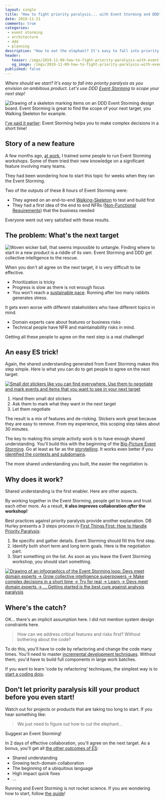 ```yaml
---
layout: single
title: "How to fight priority paralysis... with Event Storming and DDD"
date: 2019-11-21
comments: true
categories:
 - event storming
 - architecture
 - ddd
 - planning
description: "How to eat the elephant? It's easy to fall into priority paralysis as you envision an ambitious product. Let's use Event Storming and DDD to scope your next step! Equipped with post-its and stickers, Event Storming creates the perfect conditions for an effective negotiation between all stakeholders."
header:
   teaser: /imgs/2019-11-09-how-to-fight-priority-paralysis-with-event-storming-and-ddd/event-storming-walking-skeleton-teaser.jpeg
   og_image: /imgs/2019-11-09-how-to-fight-priority-paralysis-with-event-storming-and-ddd/event-storming-walking-skeleton-og.jpeg
published: false
---
```

_Where should we start? It's easy to fall into priority paralysis as you envision an ambitious product. Let's use DDD [Event Storming](https://www.eventstorming.com/) to scope your next step!_

![Drawing of a skeleton marking items on an DDD Event Storming design board. Event Storming is great to find the scope of your next target, you Walking Skeleton for example.]({{site.url}}/imgs/2019-11-09-how-to-fight-priority-paralysis-with-event-storming-and-ddd/event-storming-walking-skeleton.jpeg)

[I've said it earlier]({{site.url}}/categories/#event-storming): Event Storming helps you to make complex decisions in a short time!

## Story of a new feature

A few months ago, [at work](https://www.murex.com), I trained some people to run Event Storming workshops. Some of them tried their new knowledge on a significant feature involving many teams.

They had been wondering how to start this topic for weeks when they ran the Event Storming.

Two of the outputs of these 8 hours of Event Storming were:

*   They agreed on an end-to-end [Walking-Skeleton](https://codeclimate.com/blog/kickstart-your-next-project-with-a-walking-skeleton/) to test and build first
*   They had a first idea of the end to end NFRs ([Non-Functional Requirements](https://en.wikipedia.org/wiki/Non-functional_requirement#:~:targetText=In%20systems%20engineering%20and%20requirements,define%20specific%20behavior%20or%20functions.)) that the business needed

Everyone went out very satisfied with these results.

## The problem: What's the next target

![Woven wicker ball, that seems impossible to untangle. Finding where to start in a new product is a riddle of its own. Event Storming and DDD get collective intelligence to the rescue.]({{site.url}}/imgs/2019-11-09-how-to-fight-priority-paralysis-with-event-storming-and-ddd/riddle.jpg)

When you don't all agree on the next target, it is very difficult to be effective.

*   Prioritization is tricky
*   Progress is slow as there is not enough focus
*   You won't reach a [sustainable pace](https://www.agilealliance.org/glossary/sustainable/). Running after too many rabbits generates stress.

It gets even worse with different stakeholders who have different topics in mind.

*   Domain experts care about features or business risks
*   Technical people have NFR and maintainability risks in mind.

Getting all these people to agree on the next step is a real challenge!

## An easy ES trick!

Again, the shared understanding generated from Event Storming makes this step simple. Here is what you can do to get people to agree on the next target:

[![Small dot stickers like you can find everywhere. Use them to negotiate and mark events and items that you want to see in your next target]({{site.url}}/imgs/2019-11-09-how-to-fight-priority-paralysis-with-event-storming-and-ddd/stickers.jpg)](https://www.amazon.com/Round-Coding-Circle-Labels-Colors/dp/B07GZDJG6Z/ref=sr_1_9)

1.  Hand them small dot stickers
2.  Ask them to mark what they want in the next target
3.  Let them negotiate

The result is a mix of features and de-risking. Stickers work great because they are easy to remove. From my experience, this scoping step takes about 30 minutes.

The key to making this simple activity work is to have enough shared understanding. You'll build this with the beginning of the [Big-Picture Event Storming]({{site.url}}/detailed-agenda-of-a-ddd-big-picture-event-storming-part-1/). Go at least as far as the [storytelling]({{site.url}}/detailed-agenda-of-a-ddd-big-picture-event-storming-part-3/). It works even better if you [identified the contexts and subdomains]({{site.url}}/build-or-buy-software-identify-your-core-functional-areas-with-event-storming-and-ddd/).

The more shared understanding you built, the easier the negotiation is.

## Why does it work?

Shared understanding is the first enabler. Here are other aspects.

By working together in the Event Storming, people get to know and trust each other more. As a result, **it also improves collaboration _after_ the workshop!**

Best practices against priority paralysis provide another explanation. DB Hurley presents a 3 steps process in [First Things First: How to Handle Priority Paralysis](https://dbhurley.com/first-things-first-how-to-handle-priority-paralysis/):

1.  Be specific and gather details. Event Storming should fill this first step.
2.  Identify both short term and long term goals. Here is the negotiation part.
3.  Start something on the list. As soon as you leave the Event Storming workshop, you should start something. 

[![Drawing of an infographics of the Event Storming loop: Devs meet domain experts -> Grow collective intelligence superpowers -> Make complex decisions in a short time -> Try for real -> Learn -> Devs meet domain experts -> ... Getting started is the best cure against analysis paralysis]({{site.url}}/imgs/2019-11-09-how-to-fight-priority-paralysis-with-event-storming-and-ddd/event-storming-iterative-process-small.jpeg)]({{site.url}}/sustain-collective-intelligence-with-event-storming/)

## Where's the catch?

OK... there's an implicit assumption here. I did not mention system design constraints here.

> How can we address critical features and risks first? Without bothering about the code?

To do this, you'll have to code by refactoring and change the code many times. You'll need to master [incremental development techniques]({{site.url}}/categories/#refactoring). Without them, you'd have to build full components in large work batches.

If you want to learn 'code by refactoring' techniques, the simplest way is to [start a coding dojo]({{site.url}}/how-to-start-a-team-coding-dojo-randori-today/).

## Don't let priority paralysis kill your product before you even start!

Watch out for projects or products that are taking too long to start. If you hear something like:

> We just need to figure out how to cut the elephant...

Suggest an Event Storming!

In 2 days of effective collaboration, you'll agree on the next target. As a bonus, you'll get all [the other outcomes of ES]({{site.url}}/how-to-capture-the-outputs-of-an-event-storming-workshop/):

*   Shared understanding
*   Growing tech-domain collaboration
*   The beginning of a ubiquitous language
*   High impact quick fixes
*   ...

Running and Event Storming is not rocket science. If you are wondering how to start, follow [the guide]({{site.url}}/misadventures-with-big-design-up-front/)!